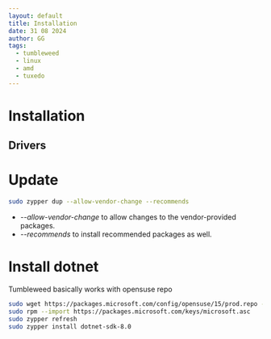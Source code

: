 ```yaml
---
layout: default
title: Installation
date: 31 08 2024
author: GG
tags: 
  - tumbleweed
  - linux
  - amd
  - tuxedo
---
```


Installation
===

Drivers
---

Update
===

``` zsh
sudo zypper dup --allow-vendor-change --recommends
```

- *--allow-vendor-change* to allow changes to the vendor-provided packages.
- *--recommends* to install recommended packages as well.

Install dotnet
===

Tumbleweed basically works with opensuse repo

```zsh
sudo wget https://packages.microsoft.com/config/opensuse/15/prod.repo -O /etc/zypp/repos.d/microsoft-prod.repo
sudo rpm --import https://packages.microsoft.com/keys/microsoft.asc
sudo zypper refresh
sudo zypper install dotnet-sdk-8.0
```

